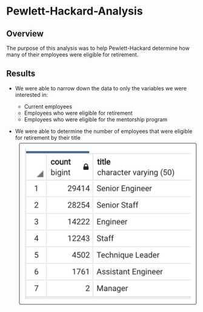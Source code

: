 # Pewlett-Hackard-Analysis

## Overview
The purpose of this analysis was to help Pewlett-Hackard determine how many of their employees were eligible for retirement.

## Results
* We were able to narrow down the data to only the variables we were interested in:
  * Current employees
  * Employees who were eligible for retirement
  * Employees who were eligible for the mentorship program

* We were able to determine the number of employees that were eligible for retirement by their title
![All text](https://github.com/robyrob78/Pewlett-Hackard-Analysis/blob/main/title%20breakdown.png)
